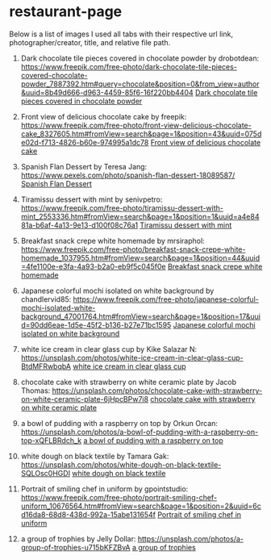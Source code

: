 # restaurant-page

Below is a list of images I used all tabs with their respective url link, photographer/creator, title, and relative
file path.

1) Dark chocolate tile pieces covered in chocolate powder by drobotdean:
https://www.freepik.com/free-photo/dark-chocolate-tile-pieces-covered-chocolate-powder_7887392.htm#query=chocolate&position=0&from_view=author&uuid=8b49d666-d963-4459-85f6-16f220bb4404
[Dark chocolate tile pieces covered in chocolate powder](src/dark-chocolate-tile-pieces-covered-chocolate-powder.jpeg)

2) Front view of delicious chocolate cake by freepik: 
https://www.freepik.com/free-photo/front-view-delicious-chocolate-cake_8327605.htm#fromView=search&page=1&position=43&uuid=075de02d-f713-4826-b60e-974995a1dc78
[Front view of delicious chocolate cake](src/lava-cake.jpeg)

3) Spanish Flan Dessert by Teresa Jang: 
https://www.pexels.com/photo/spanish-flan-dessert-18089587/
[Spanish Flan Dessert](src/flan-pexels-teresa-jang.jpeg)

4) Tiramissu dessert with mint by senivpetro:
https://www.freepik.com/free-photo/tiramissu-dessert-with-mint_2553336.htm#fromView=search&page=1&position=1&uuid=a4e8481a-b6af-4a13-9e13-d100f08c76a1
[Tiramissu dessert with mint](src/tiramisu.jpeg)

5) Breakfast snack crepe white homemade by mrsiraphol:
https://www.freepik.com/free-photo/breakfast-snack-crepe-white-homemade_1037955.htm#fromView=search&page=1&position=44&uuid=4fe1100e-e3fa-4a93-b2a0-eb9f5c045f0e
[Breakfast snack crepe white homemade](src/crêpes-with-ice-cream.jpeg)

6) Japanese colorful mochi isolated on white background by chandlervid85:
https://www.freepik.com/free-photo/japanese-colorful-mochi-isolated-white-background_47001764.htm#fromView=search&page=1&position=17&uuid=90dd6eae-1d5e-45f2-b136-b27e71bc1595
[Japanese colorful mochi isolated on white background](src/japanese-mochi.jpeg)

7) white ice cream in clear glass cup by Kike Salazar N:
https://unsplash.com/photos/white-ice-cream-in-clear-glass-cup-BtdMFRwbqbA
[white ice cream in clear glass cup](src/piña-colada.jpeg)

8) chocolate cake with strawberry on white ceramic plate by Jacob Thomas:
https://unsplash.com/photos/chocolate-cake-with-strawberry-on-white-ceramic-plate-6jHpcBPw7i8
[chocolate cake with strawberry on white ceramic plate](src/black-forest-gâteau-jacob-thomas-unsplash.jpeg)

9) a bowl of pudding with a raspberry on top by Orkun Orcan:
https://unsplash.com/photos/a-bowl-of-pudding-with-a-raspberry-on-top-xQFLBRdch_k
[a bowl of pudding with a raspberry on top](src/crème-brûlée-orkun-orcan-unsplash.jpeg)

10) white dough on black textile by Tamara Gak:
https://unsplash.com/photos/white-dough-on-black-textile-SQLOsc0HGDI
[white dough on black textile](src/white-dough-tamara-gak-unsplash.jpeg)

11) Portrait of smiling chef in uniform by gpointstudio:
https://www.freepik.com/free-photo/portrait-smiling-chef-uniform_10676564.htm#fromView=search&page=1&position=2&uuid=6cd16da8-68d8-438d-992a-15abe131654f
[Portrait of smiling chef in uniform](src/ceo-profile-pic.jpeg)

12) a group of trophies by Jelly Dollar:
https://unsplash.com/photos/a-group-of-trophies-u715bKFZBvA
[a group of trophies](src/trophy-collection-jelly-dollar-unsplash.jpeg)